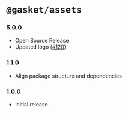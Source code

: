 # `@gasket/assets`

### 5.0.0

- Open Source Release
- Updated logo ([#120])

### 1.1.0

- Align package structure and dependencies

### 1.0.0

- Initial release.

[#120]: https://github.com/godaddy/gasket/pull/120
